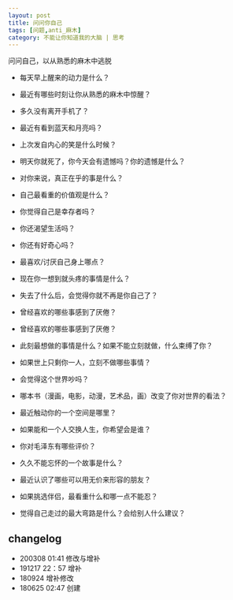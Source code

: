 ```yaml
---
layout: post
title: 问问你自己
tags: [问题,anti_麻木]
category: 不能让你知道我的大脑 | 思考
---
```


问问自己，以从熟悉的麻木中逃脱

- 每天早上醒来的动力是什么？
- 最近有哪些时刻让你从熟悉的麻木中惊醒？
- 多久没有离开手机了？
- 最近有看到蓝天和月亮吗？
- 上次发自内心的笑是什么时候？
- 明天你就死了，你今天会有遗憾吗？你的遗憾是什么？
- 对你来说，真正在乎的事是什么？
- 自己最看重的价值观是什么？
- 你觉得自己是幸存者吗？
- 你还渴望生活吗？
- 你还有好奇心吗？
- 最喜欢/讨厌自己身上哪点？
- 现在你一想到就头疼的事情是什么？
- 失去了什么后，会觉得你就不再是你自己了？
- 曾经喜欢的哪些事感到了厌倦？
- 曾经喜欢的哪些事感到了厌倦？
- 此刻最想做的事情是什么？如果不能立刻就做，什么束缚了你？
- 如果世上只剩你一人，立刻不做哪些事情？
- 会觉得这个世界吵吗？

- 哪本书（漫画，电影，动漫，艺术品，画）改变了你对世界的看法？
- 最近触动你的一个空间是哪里？
- 如果能和一个人交换人生，你希望会是谁？
- 你对毛泽东有哪些评价？
- 久久不能忘怀的一个故事是什么？
        
- 最近认识了哪些可以用无价来形容的朋友？
- 如果挑选伴侣，最看重什么和哪一点不能忍？  
- 觉得自己走过的最大弯路是什么？会给别人什么建议？

## changelog
- 200308 01:41 修改与增补
- 191217 22：57 增补
- 180924 增补修改
- 180625 02:47 创建




